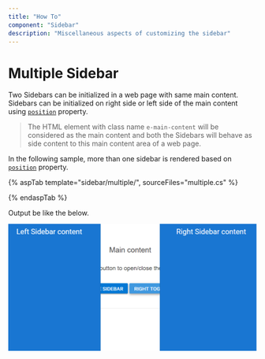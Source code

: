 ```yaml
---
title: "How To"
component: "Sidebar"
description: "Miscellaneous aspects of customizing the sidebar"
---
```


# Multiple Sidebar

Two Sidebars can be initialized in a web page with same main content.
Sidebars can be initialized on right side or left side of the main content using [`position`](https://help.syncfusion.com/cr/aspnetcore-js2/Syncfusion.EJ2~Syncfusion.EJ2.Navigations.Sidebar~Position.html) property.

>The HTML element with class name `e-main-content` will be considered as the main content and both the Sidebars will behave as side content to this main content area of a web page.

In the following sample, more than one sidebar is rendered based on [`position`](https://help.syncfusion.com/cr/aspnetcore-js2/Syncfusion.EJ2~Syncfusion.EJ2.Navigations.Sidebar~Position.html) property.

{% aspTab template="sidebar/multiple/", sourceFiles="multiple.cs" %}

{% endaspTab %}

Output be like the below.

![Sidebar Sample](../images/multiple.png)